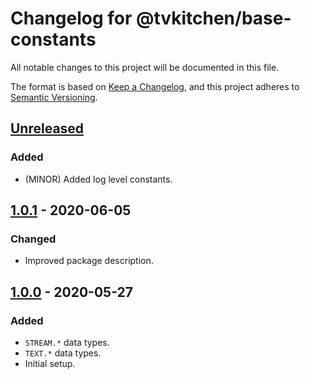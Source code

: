 # Changelog for @tvkitchen/base-constants

All notable changes to this project will be documented in this file.

The format is based on [Keep a Changelog](https://keepachangelog.com/en/1.0.0/),
and this project adheres to [Semantic Versioning](https://semver.org/spec/v2.0.0.html).

## [Unreleased]
### Added
- (MINOR) Added log level constants.

## [1.0.1] - 2020-06-05

### Changed
- Improved package description.

## [1.0.0] - 2020-05-27

### Added
- `STREAM.*` data types.
- `TEXT.*` data types.
- Initial setup.

[Unreleased]: https://github.com/tvkitchen/base/compare/@tvkitchen/base-constants@1.0.1...HEAD
[1.0.1]: https://github.com/tvkitchen/base/compare/@tvkitchen/base-constants@1.0.0...@tvkitchen/base-constants@1.0.1
[1.0.0]: https://github.com/tvkitchen/base/releases/tag/@tvkitchen/base-constants@1.0.0
